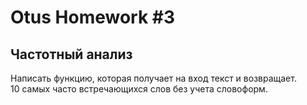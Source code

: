 # Otus Homework #3
## Частотный анализ

Написать функцию, которая получает на вход текст и возвращает.  
10 самых часто встречающихся слов без учета словоформ.

